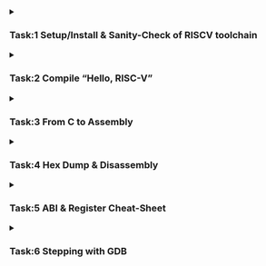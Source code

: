 <details>
    <summary><h3>Task:1 Setup/Install & Sanity-Check of RISCV toolchain</h3></summary>

### Extraction of the toolchain
  
![image](https://github.com/user-attachments/assets/ce30157a-4a39-4574-80df-b674314f8d67)

![image](https://github.com/user-attachments/assets/5a7f5595-db06-48ae-bce2-1955123ab8f4)

### Adding the path to avoid calling it by full directory path every time

```plaintext
$ echo 'export PATH=/opt/riscv/bin:$PATH' >> ~/.zshrc
$ source ~/.zshrc
```

![image](https://github.com/user-attachments/assets/ffad5d86-e5ed-4280-9c62-d651ac65d3e5)

### Verification Commands to check the installed tools

```plaintext
$ riscv32-unknown-elf-gcc --version
$ riscv32-unknown-elf-objdump --version
$ riscv32-unknown-elf-gdb --version
```

![image](https://github.com/user-attachments/assets/99c60cae-404c-4224-aabc-330e38aa9f75)
</details>
<details>
<summary><h3>Task:2 Compile “Hello, RISC-V”</h3></summary>

### Create a new C file and write a basic code for compilation

```plaintext
$ nano hello.c
```

![image](https://github.com/user-attachments/assets/abdaa2bc-7f55-4369-b0a0-7d87ec3537bb)

### Compilation of the C code using RISC-V compiler

```plaintext
$ riscv32-unknown-elf-gcc -o hello_riscv.elf hello.c
$ spike --isa=rv32imac /opt/riscv/riscv32-unknown-elf/bin/pk  hello_riscv.elf
```

![image](https://github.com/user-attachments/assets/e0aa8571-48cb-4332-a289-80f686763a61)

• Run riscv32-unknown-elf-gcc -march=rv32imc -mabi=ilp32 -o hello.elf hello.c.<br>
• Use file hello.elf to confirm it’s 32-bit RISC-V.
![image](https://github.com/user-attachments/assets/2424cdb5-5610-4e3f-aa1d-3f788570173c)
</details>
<details>
<summary><h3>Task:3 From C to Assembly</h3></summary>

### Generate a .s file (assembly code) from the C code and Open it

```plaintext
$ riscv32-unknown-elf-gcc -S -O0 hello.c
$ nano hello.s
```

![image](https://github.com/user-attachments/assets/f43e2219-66bd-4f47-9d90-09891f2b88f5)

• Basic Tabulation of the keywords

<img width="793" alt="Screenshot 2025-06-06 at 11 22 58 PM" src="https://github.com/user-attachments/assets/394648fa-3132-460f-8d12-1ce09f21c07c" />

</details>
<details>
<summary><h3>Task:4 Hex Dump & Disassembly</h3></summary>

### Disassembly of the RISC-V ELF file and generate a hex dump.

```plaintext
$ riscv32-unknown-elf-objdump -d hello_riscv.elf > hello.dump
$ nano hello.dump
```
![image](https://github.com/user-attachments/assets/4be5696e-d828-4aea-860a-6a00280753c1)

### Use objcopy to convert the ELF file into Intel HEX format

```plaintext
$ riscv32-unknown-elf-objcopy -O ihex hello_riscv.elf hello.hex
$ nano hello.hex
```
• This generates a hex file useful for flashing into memory
![image](https://github.com/user-attachments/assets/2966a49b-2a1e-4338-a02d-8171266eb946)

</details>

<details>
<summary><h3>Task:5 ABI & Register Cheat-Sheet </h3></summary>

• Understanding and Listing of all 32 general-purpose registers in RV32, their ABI names, and their roles in the calling convention.

| Register | ABI Name | Typical Role                      |
|----------|----------|---------------------------------|
| x0       | zero     | Hard-wired zero (always 0)      |
| x1       | ra       | Return address                  |
| x2       | sp       | Stack pointer                  |
| x3       | gp       | Global pointer                 |
| x4       | tp       | Thread pointer                 |
| x5–x7       | t0–t2       | Temporary / caller-saved       |
| x8       | s0/fp    | Saved register / frame pointer |
| x9       | s1       | Saved register                 |
| x10-x11      | a0–a1       | Function argument / return     |
| x12–x17      | a2–a7       | Function argument              |
| x18–x27      | s2–s11       | Saved register                 |
| x28–x31      | t3–t6       | Temporary / caller-saved       |

### RISC-V Calling Convention Summary

| **Category**        | **Registers**                   | **Saved By**        | **Purpose**                                |
|---------------------|----------------------------------|----------------------|---------------------------------------------|
| Return address    | `ra (x1)`                        | Caller               | Where to return after function call         |
| Arguments         | `a0–a7 (x10–x17)`                | Caller               | Function parameters / return values         |
| Temporaries      | `t0–t6 (x5–x7, x28–x31)`         | Caller               | Scratch registers for temporary use         |
| Saved registers   | `s0–s11 (x8–x9, x18–x27)`        | Callee               | Preserved across function calls             |
| Stack pointer     | `sp (x2)`                        | Callee (indirect)    | Points to the top of the stack              |

</details>
<details>
<summary><h3>Task:6 Stepping with GDB </h3></summary>

### QEMU Set-up

• This will install qemu-system-riscv32 along with other miscellaneous QEMU system emulators.

```plaintext
$ sudo apt update
$ sudo apt install qemu-system-misc
```
• After Installation run, 
```plaintext
$ qemu-system-riscv32 -nographic -machine sifive_e -kernel hello_riscv.elf -S -gdb tcp::1234
```
• This will start QEMU in paused mode, waiting for GDB.
• Then in another terminal, run:
```plaintext
$ riscv32-unknown-elf-gdb hello_riscv.elf
```
• Then Inside **GDB**:
```plaintext
target remote :1234
break main
continue
info registers
disassemble
stepi
```

![image](https://github.com/user-attachments/assets/de08fa57-6983-4cfb-a6a0-1b86fa08e936)
![image](https://github.com/user-attachments/assets/98d11dd5-8e5b-46c4-9984-864c9c81e263)
![image](https://github.com/user-attachments/assets/d14da19f-e838-4099-9cf8-b4413e8c101c)

</details>
